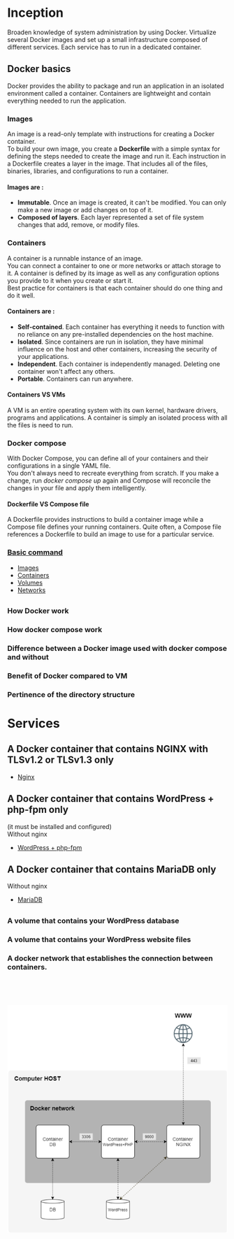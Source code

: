 # Inception

Broaden knowledge of system administration by using Docker.
Virtualize several Docker images and set up a small infrastructure composed of different services. Each service has to run in a dedicated container.


## Docker basics
Docker provides the ability to package and run an application in an isolated environment called a container. Containers are lightweight and contain everything needed to run the application.


### Images
An image is a read-only template with instructions for creating a Docker container.<br>
To build your own image, you create a **Dockerfile** with a simple syntax for defining the steps needed to create the image and run it. Each instruction in a Dockerfile creates a layer in the image. That includes all of the files, binaries, libraries, and configurations to run a container.

#### Images are :
 - **Immutable**. Once an image is created, it can't be modified. You can only make a new image or add changes on top of it.
 - **Composed of layers**. Each layer represented a set of file system changes that add, remove, or modify files.

### Containers
A container is a runnable instance of an image.<br>
You can connect a container to one or more networks or attach storage to it. A container is defined by its image as well as any configuration options you provide to it when you create or start it.<br>
Best practice for containers is that each container should do one thing and do it well.

#### Containers are :
 - **Self-contained**. Each container has everything it needs to function with no reliance on any pre-installed dependencies on the host machine.
 - **Isolated**. Since containers are run in isolation, they have minimal influence on the host and other containers, increasing the security of your applications.
 - **Independent**. Each container is independently managed. Deleting one container won't affect any others.
 - **Portable**. Containers can run anywhere.

#### Containers VS VMs
A VM is an entire operating system with its own kernel, hardware drivers, programs and applications. A container is simply an isolated process with all the files is need to run.

### Docker compose
With Docker Compose, you can define all of your containers and their configurations in a single YAML file.<br>
You don't always need to recreate everything from scratch. If you make a change, run *docker compose up* again and Compose will reconcile the changes in your file and apply them intelligently.

#### Dockerfile VS Compose file
A Dockerfile provides instructions to build a container image while a Compose file defines your running containers. Quite often, a Compose file references a Dockerfile to build an image to use for a particular service.

### [Basic command](./COMMAND.md)
 - [Images](https://github.com/Baarrbb/inception/blob/master/COMMAND.md#images)
 - [Containers](https://github.com/Baarrbb/inception/blob/master/COMMAND.md#containers)
 - [Volumes](https://github.com/Baarrbb/inception/blob/master/COMMAND.md#volumes)
 - [Networks](https://github.com/Baarrbb/inception/blob/master/COMMAND.md#networks)


##
##

### How Docker work

### How docker compose work

### Difference between a Docker image used with docker compose and without

### Benefit of Docker compared to VM

### Pertinence of the directory structure


# Services

## A Docker container that contains NGINX with TLSv1.2 or TLSv1.3 only

- [Nginx](./srcs/requirements/nginx/README.md)

## A Docker container that contains WordPress + php-fpm only

(it must be installed and configured)<br>
Without nginx

- [WordPress + php-fpm](./srcs/requirements/wordpress/README.md)

## A Docker container that contains MariaDB only

Without nginx

- [MariaDB](./srcs/requirements/mariadb/README.md)

##

### A volume that contains your WordPress database

### A volume that contains your WordPress website files

### A **docker network** that establishes the connection between containers.

##

<br>
<br>

![Schema](./readme_img/schema.png)


